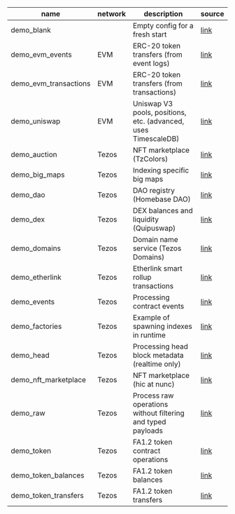<!-- markdownlint-disable first-line-h1 -->
| name | network | description | source |
|-|-|-|-|
| demo_blank |  | Empty config for a fresh start | [link](https://github.com/dipdup-io/dipdup/tree/7.5.9/src/demo_blank) |
| demo_evm_events | EVM | ERC-20 token transfers (from event logs) | [link](https://github.com/dipdup-io/dipdup/tree/7.5.9/src/demo_evm_events) |
| demo_evm_transactions | EVM | ERC-20 token transfers (from transactions) | [link](https://github.com/dipdup-io/dipdup/tree/7.5.9/src/demo_evm_transactions) |
| demo_uniswap | EVM | Uniswap V3 pools, positions, etc. (advanced, uses TimescaleDB) | [link](https://github.com/dipdup-io/dipdup/tree/7.5.9/src/demo_uniswap) |
| demo_auction | Tezos | NFT marketplace (TzColors) | [link](https://github.com/dipdup-io/dipdup/tree/7.5.9/src/demo_auction) |
| demo_big_maps | Tezos | Indexing specific big maps | [link](https://github.com/dipdup-io/dipdup/tree/7.5.9/src/demo_big_maps) |
| demo_dao | Tezos | DAO registry (Homebase DAO) | [link](https://github.com/dipdup-io/dipdup/tree/7.5.9/src/demo_dao) |
| demo_dex | Tezos | DEX balances and liquidity (Quipuswap) | [link](https://github.com/dipdup-io/dipdup/tree/7.5.9/src/demo_dex) |
| demo_domains | Tezos | Domain name service (Tezos Domains) | [link](https://github.com/dipdup-io/dipdup/tree/7.5.9/src/demo_domains) |
| demo_etherlink | Tezos | Etherlink smart rollup transactions | [link](https://github.com/dipdup-io/dipdup/tree/7.5.9/src/demo_etherlink) |
| demo_events | Tezos | Processing contract events | [link](https://github.com/dipdup-io/dipdup/tree/7.5.9/src/demo_events) |
| demo_factories | Tezos | Example of spawning indexes in runtime | [link](https://github.com/dipdup-io/dipdup/tree/7.5.9/src/demo_factories) |
| demo_head | Tezos | Processing head block metadata (realtime only) | [link](https://github.com/dipdup-io/dipdup/tree/7.5.9/src/demo_head) |
| demo_nft_marketplace | Tezos | NFT marketplace (hic at nunc) | [link](https://github.com/dipdup-io/dipdup/tree/7.5.9/src/demo_nft_marketplace) |
| demo_raw | Tezos | Process raw operations without filtering and typed payloads | [link](https://github.com/dipdup-io/dipdup/tree/7.5.9/src/demo_raw) |
| demo_token | Tezos | FA1.2 token contract operations | [link](https://github.com/dipdup-io/dipdup/tree/7.5.9/src/demo_token) |
| demo_token_balances | Tezos | FA1.2 token balances | [link](https://github.com/dipdup-io/dipdup/tree/7.5.9/src/demo_token_balances) |
| demo_token_transfers | Tezos | FA1.2 token transfers | [link](https://github.com/dipdup-io/dipdup/tree/7.5.9/src/demo_token_transfers) |
